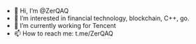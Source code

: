 - 👋 Hi, I’m @ZerQAQ
- 👀 I’m interested in financial technology, blockchain, C++, go.
- 🌱 I’m currently working for Tencent
- 📫 How to reach me: t.me/ZerQAQ

<!---
ZerQAQ/ZerQAQ is a ✨ special ✨ repository because its `README.md` (this file) appears on your GitHub profile.
You can click the Preview link to take a look at your changes.
- 💞️ I’m looking to collaborate on ...
--->
